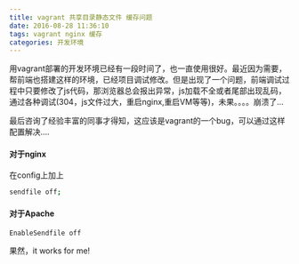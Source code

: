 ```yaml
---
title: vagrant 共享目录静态文件 缓存问题
date: 2016-08-28 11:36:10
tags: vagrant nginx 缓存
categories: 开发环境
---
```

用vagrant部署的开发环境已经有一段时间了，也一直使用很好。最近因为需要，帮前端也搭建这样的环境，已经项目调试修改。但是出现了一个问题，前端调试过程中只要修改了js代码，那浏览器总会报出异常，js加载不全或者尾部出现乱码，通过各种调试(304，js文件过大，重启nginx,重启VM等等)，未果。。。。崩溃了...

最后咨询了经验丰富的同事才得知，这应该是vagrant的一个bug，可以通过这样配置解决....

<!--more-->

#### 对于nginx

在config上加上

``` bash
sendfile off;
```

#### 对于Apache
``` bash
EnableSendfile off
```


果然，it works for me!


